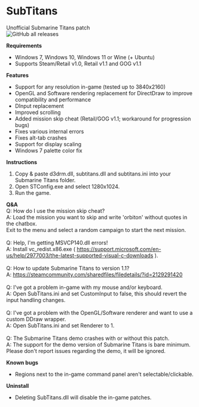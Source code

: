 # SubTitans
Unofficial Submarine Titans patch \
![GitHub all releases](https://img.shields.io/github/downloads/UnknownException/SubTitans/total)

**Requirements**
* Windows 7, Windows 10, Windows 11 or Wine (+ Ubuntu)
* Supports Steam/Retail v1.0, Retail v1.1 and GOG v1.1

**Features**
* Support for any resolution in-game (tested up to 3840x2160)
* OpenGL and Software rendering replacement for DirectDraw to improve compatibility and performance
* DInput replacement
* Improved scrolling
* Added mission skip cheat (Retail/GOG v1.1; workaround for progression bugs)
* Fixes various internal errors
* Fixes alt-tab crashes
* Support for display scaling
* Windows 7 palette color fix

**Instructions**
1. Copy & paste d3drm.dll, subtitans.dll and subtitans.ini into your Submarine Titans folder.
2. Open STConfig.exe and select 1280x1024.
3. Run the game.

**Q&A** \
Q: How do I use the mission skip cheat? \
A: Load the mission you want to skip and write 'orbiton' without quotes in the chatbox. \
Exit to the menu and select a random campaign to start the next mission. \
 \
Q: Help, I'm getting MSVCP140.dll errors! \
A: Install vc_redist.x86.exe ( https://support.microsoft.com/en-us/help/2977003/the-latest-supported-visual-c-downloads ). \
 \
Q: How to update Submarine Titans to version 1.1? \
A: https://steamcommunity.com/sharedfiles/filedetails/?id=2129291420 \
 \
Q: I've got a problem in-game with my mouse and/or keyboard. \
A: Open SubTitans.ini and set CustomInput to false, this should revert the input handling changes. \
 \
Q: I've got a problem with the OpenGL/Software renderer and want to use a custom DDraw wrapper. \
A: Open SubTitans.ini and set Renderer to 1. \
 \
Q: The Submarine Titans demo crashes with or without this patch. \
A: The support for the demo version of Submarine Titans is bare minimum. Please don't report issues regarding the demo, it will be ignored.

**Known bugs**
* Regions next to the in-game command panel aren't selectable/clickable.

**Uninstall**
* Deleting SubTitans.dll will disable the in-game patches.
